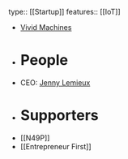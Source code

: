 type:: [[Startup]]
features:: [[IoT]]

- [Vivid Machines](https://www.vivid-machines.com/)
- # People
- CEO: [Jenny Lemieux]()
- # Supporters
- [[N49P]]
- [[Entrepreneur First]]